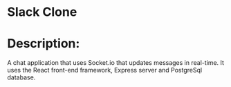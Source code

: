 # Slack Clone

# Description:
A chat application that uses Socket.io that updates messages in real-time. It uses the React front-end framework, Express server and PostgreSql database. 
